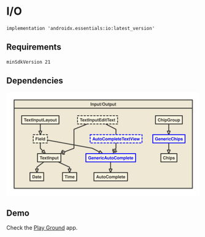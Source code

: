 # I/O
```
implementation 'androidx.essentials:io:latest_version'
```
## Requirements
```
minSdkVersion 21
```
## Dependencies
![Dependencies](/io/io.svg)
## Demo
Check the [Play Ground](/playground) app.
